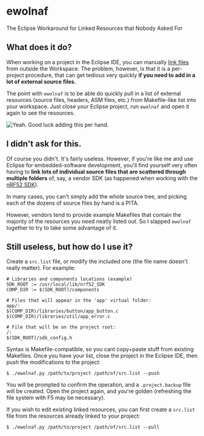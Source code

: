 # ewolnaf
The Eclipse Workaround for Linked Resources that Nobody Asked For

## What does it do?

When working on a project in the Eclipse IDE, you can manually [link files](http://help.eclipse.org/kepler/index.jsp?topic=%2Forg.eclipse.platform.doc.user%2Ftasks%2Ftasks-45.htm) from outside the Workspace. 
The problem, however, is that it is a per-project procedure, that can get tedious very quickly **if you need to add in a lot of external source files.**

The point with `ewolnaf` is to be able do quickly pull in a list of external resources (source files, headers, ASM files, etc.) from Makefile-like list into your workspace. Just close your Eclipse project, run `ewolnaf` and open it again to see the resources.

![Yeah. Good luck adding this per hand.](http://martinvb.com/wp/wp-content/uploads/2017/01/newewolnaf.jpg)

## I didn't ask for this. 

Of course you didn't. It's fairly useless. However, if you're like me and use Eclipse for embedded-software development, you'll find yourself very often having to **link lots of individual source files that are scattered through multiple folders** of, say, a vendor SDK (as happened when working with the [nRF52 SDK](https://www.nordicsemi.com/eng/Products/Bluetooth-low-energy/nRF52832/Development-tools-and-Software)). 

In many cases, you can't simply add the whole source tree, and picking each of the dozens of source files by hand is a PITA. 

However, vendors tend to provide example Makefiles that contain the majority of the resources you need neatly listed out. So I slapped `ewolnaf` together to try to take some advantage of it.

## Still useless, but how do I use it? 

Create a `src.list` file, or modify the included one (the file name doesn't really matter). For example:

    # Libraries and components locations (example)
    SDK_ROOT := /usr/local/lib/nrf52_SDK
    COMP_DIR := $(SDK_ROOT)/components
    
    # Files that will appear in the 'app' virtual folder:
    app/:
    $(COMP_DIR)/libraries/button/app_button.c 
    $(COMP_DIR)/libraries/util/app_error.c
    
    # File that will be on the project root:
    /:
    $(SDK_ROOT)/sdk_config.h
    
Syntax is Makefile-compatible, so you cant copy+paste stuff from existing Makefiles. Once you have your list, close the project in the Eclipse IDE, then push the modifications to the project:

    $ ./ewolnaf.py /path/to/project /path/of/src.list --push
  
You will be prompted to confirm the operation, and a `.project.backup` file will be created. Open the project again, and you're golden (refreshing the file system with F5 may be necessary). 

If you wish to edit existing linked resources, you can first create a `src.list` file from the resources already linked to your project:

    $ ./ewolnaf.py /path/to/project /path/of/src.list --pull
    

